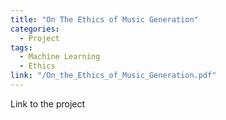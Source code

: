 ```yaml
---
title: "On The Ethics of Music Generation"
categories:
  - Project
tags:
  - Machine Learning
  - Ethics
link: "/On_the_Ethics_of_Music_Generation.pdf"
---
```


Link to the project